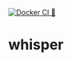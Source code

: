 [![Docker CI 🐋](https://github.com/nacifyas/whisper/actions/workflows/image.yml/badge.svg)](https://github.com/nacifyas/whisper/actions/workflows/image.yml)
# whisper
